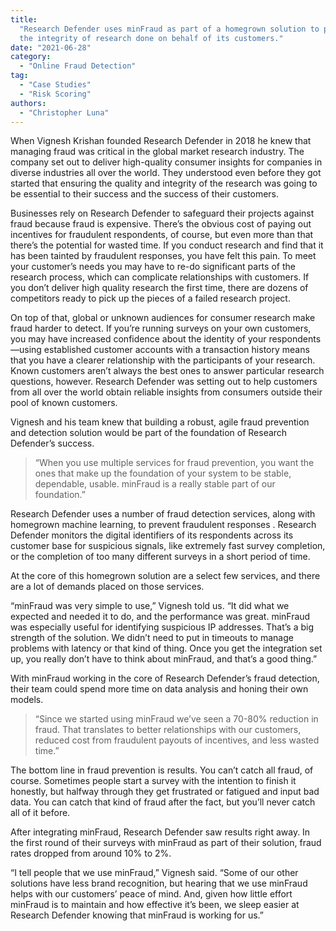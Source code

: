 ```yaml
---
title:
  "Research Defender uses minFraud as part of a homegrown solution to protect
  the integrity of research done on behalf of its customers."
date: "2021-06-28"
category:
  - "Online Fraud Detection"
tag:
  - "Case Studies"
  - "Risk Scoring"
authors:
  - "Christopher Luna"
---
```


When Vignesh Krishan founded Research Defender in 2018 he knew that managing
fraud was critical in the global market research industry. The company set out
to deliver high-quality consumer insights for companies in diverse industries
all over the world. They understood even before they got started that ensuring
the quality and integrity of the research was going to be essential to their
success and the success of their customers.

Businesses rely on Research Defender to safeguard their projects against fraud
because fraud is expensive. There’s the obvious cost of paying out incentives
for fraudulent respondents, of course, but even more than that there’s the
potential for wasted time. If you conduct research and find that it has been
tainted by fraudulent responses, you have felt this pain. To meet your
customer’s needs you may have to re-do significant parts of the research
process, which can complicate relationships with customers. If you don’t deliver
high quality research the first time, there are dozens of competitors ready to
pick up the pieces of a failed research project.

On top of that, global or unknown audiences for consumer research make fraud
harder to detect. If you’re running surveys on your own customers, you may have
increased confidence about the identity of your respondents—using established
customer accounts with a transaction history means that you have a clearer
relationship with the participants of your research. Known customers aren’t
always the best ones to answer particular research questions, however. Research
Defender was setting out to help customers from all over the world obtain
reliable insights from consumers outside their pool of known customers.

Vignesh and his team knew that building a robust, agile fraud prevention and
detection solution would be part of the foundation of Research Defender’s
success.

> “When you use multiple services for fraud prevention, you want the ones that
> make up the foundation of your system to be stable, dependable, usable.
> minFraud is a really stable part of our foundation.”

Research Defender uses a number of fraud detection services, along with
homegrown machine learning, to prevent fraudulent responses . Research Defender
monitors the digital identifiers of its respondents across its customer base for
suspicious signals, like extremely fast survey completion, or the completion of
too many different surveys in a short period of time.

At the core of this homegrown solution are a select few services, and there are
a lot of demands placed on those services.

“minFraud was very simple to use,” Vignesh told us. “It did what we expected and
needed it to do, and the performance was great. minFraud was especially useful
for identifying suspicious IP addresses. That’s a big strength of the solution.
We didn’t need to put in timeouts to manage problems with latency or that kind
of thing. Once you get the integration set up, you really don’t have to think
about minFraud, and that’s a good thing.”

With minFraud working in the core of Research Defender’s fraud detection, their
team could spend more time on data analysis and honing their own models.

> “Since we started using minFraud we’ve seen a 70-80% reduction in fraud. That
> translates to better relationships with our customers, reduced cost from
> fraudulent payouts of incentives, and less wasted time.”

The bottom line in fraud prevention is results. You can’t catch all fraud, of
course. Sometimes people start a survey with the intention to finish it
honestly, but halfway through they get frustrated or fatigued and input bad
data. You can catch that kind of fraud after the fact, but you’ll never catch
all of it before.

After integrating minFraud, Research Defender saw results right away. In the
first round of their surveys with minFraud as part of their solution, fraud
rates dropped from around 10% to 2%.

“I tell people that we use minFraud,” Vignesh said. “Some of our other solutions
have less brand recognition, but hearing that we use minFraud helps with our
customers’ peace of mind. And, given how little effort minFraud is to maintain
and how effective it’s been, we sleep easier at Research Defender knowing that
minFraud is working for us.”
